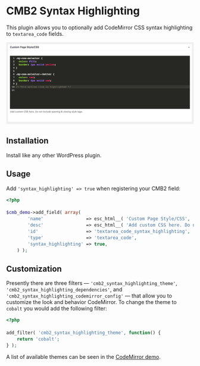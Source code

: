 # CMB2 Syntax Highlighting
This plugin allows you to optionally add CodeMirror CSS syntax highlighting to `textarea_code` fields.

![CMB2 Syntax Highlighting screenshot](screenshot.png "Example CMB2 meta box with CSS syntax highlighting.")

## Installation
Install like any other WordPress plugin.

## Usage
Add `'syntax_highlighting' => true` when registering your CMB2 field:

```php
<?php

$cmb_demo->add_field( array(
		'name'                => esc_html__( 'Custom Page Style/CSS', 'text-domain' ),
		'desc'                => esc_html__( 'Add custom CSS here. Do not include opening & closing style tags.', 'text-domain' ),
		'id'                  => 'textarea_code_syntax_highlighting',
		'type'                => 'textarea_code',
		'syntax_highlighting' => true,
	) );
```

## Customization
Presently there are three filters — `'cmb2_syntax_highlighting_theme'`, `'cmb2_syntax_highlighting_dependencies'`, and `'cmb2_syntax_highlighting_codemirror_config'` — that allow you to customize the look and behavior CodeMirror.  To change the theme to `cobalt` you would add the following filter:

```php
<?php

add_filter( 'cmb2_syntax_highlighting_theme', function() {
	return 'cobalt';
} );
```

A list of available themes can be seen in the [CodeMirror demo](https://codemirror.net/demo/theme.html#monokai).
